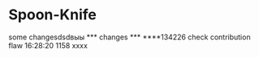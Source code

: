# Spoon-Knife
some changesdsdвыы
*** changes ***
****134226
check contribution flaw
16:28:20
1158
xxxx